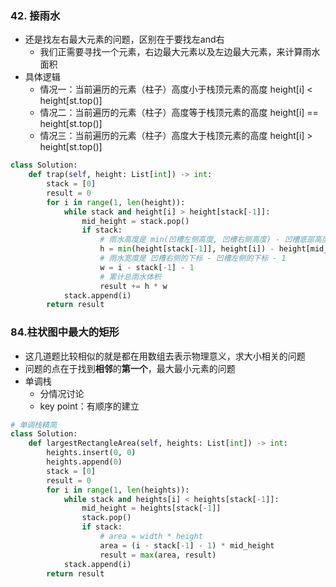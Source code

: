 ### 42. 接雨水
- 还是找左右最大元素的问题，区别在于要找左and右
  - 我们正需要寻找一个元素，右边最大元素以及左边最大元素，来计算雨水面积
- 具体逻辑
  - 情况一：当前遍历的元素（柱子）高度小于栈顶元素的高度 height[i] < height[st.top()]
  - 情况二：当前遍历的元素（柱子）高度等于栈顶元素的高度 height[i] == height[st.top()]
  - 情况三：当前遍历的元素（柱子）高度大于栈顶元素的高度 height[i] > height[st.top()]

```python
class Solution:
    def trap(self, height: List[int]) -> int:
        stack = [0]
        result = 0
        for i in range(1, len(height)):
            while stack and height[i] > height[stack[-1]]:
                mid_height = stack.pop()
                if stack:
                    # 雨水高度是 min(凹槽左侧高度, 凹槽右侧高度) - 凹槽底部高度
                    h = min(height[stack[-1]], height[i]) - height[mid_height]
                    # 雨水宽度是 凹槽右侧的下标 - 凹槽左侧的下标 - 1
                    w = i - stack[-1] - 1
                    # 累计总雨水体积
                    result += h * w
            stack.append(i)
        return result
```

### 84.柱状图中最大的矩形
- 这几道题比较相似的就是都在用数组去表示物理意义，求大小相关的问题
- 问题的点在于找到**相邻**的**第一个**，最大最小元素的问题
- 单调栈
  - 分情况讨论
  - key point：有顺序的建立

```python
# 单调栈精简
class Solution:
    def largestRectangleArea(self, heights: List[int]) -> int:
        heights.insert(0, 0)
        heights.append(0)
        stack = [0]
        result = 0
        for i in range(1, len(heights)):
            while stack and heights[i] < heights[stack[-1]]:
                mid_height = heights[stack[-1]]
                stack.pop()
                if stack:
                    # area = width * height
                    area = (i - stack[-1] - 1) * mid_height
                    result = max(area, result)
            stack.append(i)
        return result
```